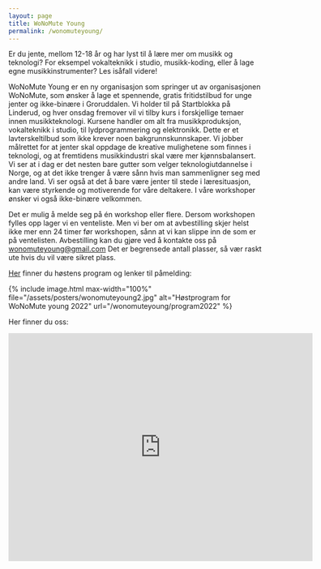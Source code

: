 ```yaml
---
layout: page
title: WoNoMute Young
permalink: /wonomuteyoung/
---
```


Er du jente, mellom 12-18 år og har lyst til å lære mer om musikk
og teknologi? For eksempel vokalteknikk i studio, musikk-koding,
eller å lage egne musikkinstrumenter? Les isåfall videre!

WoNoMute Young er en ny organisasjon som springer ut av organisasjonen WoNoMute, som ønsker å lage et spennende, gratis fritidstilbud for unge jenter og ikke-binære i Groruddalen. Vi holder til på Startblokka på Linderud, og hver onsdag fremover vil vi tilby kurs i forskjellige temaer innen musikkteknologi. Kursene handler om alt fra musikkproduksjon, vokalteknikk i studio, til lydprogrammering og elektronikk. Dette er et lavterskeltilbud som ikke krever noen bakgrunnskunnskaper. Vi jobber målrettet for at jenter skal oppdage de kreative mulighetene som finnes i teknologi, og at fremtidens musikkindustri skal være mer kjønnsbalansert. Vi ser at i dag er det nesten bare gutter som velger teknologiutdannelse i Norge, og at det ikke trenger å være sånn hvis man sammenligner seg med andre land. Vi ser også at det å bare være jenter til stede i læresituasjon, kan være styrkende og motiverende for våre deltakere. I våre workshoper ønsker vi også ikke-binære velkommen.

Det er mulig å melde seg på én workshop eller flere. Dersom workshopen fylles opp lager vi en venteliste. Men vi ber om at avbestilling skjer helst ikke mer enn 24 timer før workshopen, sånn at vi kan slippe inn de som er på ventelisten. Avbestilling kan du gjøre ved å kontakte oss på [wonomuteyoung@gmail.com](wonomuteyoung@gmail.com) Det er begrensede antall plasser, så vær raskt ute hvis du vil være sikret plass.

[Her](/wonomuteyoung/program2022) finner du høstens program og lenker til påmelding:

<div id="posters">
{% include image.html
max-width="100%" file="/assets/posters/wonomuteyoung2.jpg" alt="Høstprogram for WoNoMute young 2022" url="/wonomuteyoung/program2022"
%}

</div>

Her finner du oss:

<iframe src="https://www.google.com/maps/embed?pb=!1m18!1m12!1m3!1d1998.540063610804!2d10.84028340103671!3d59.93977380000001!2m3!1f0!2f0!3f0!3m2!1i1024!2i768!4f13.1!3m3!1m2!1s0x46416fdcd2140db7%3A0x32c80eb2c75f9dde!2s%C3%98stre%20Aker%20vei%2090%2C%200596%20Oslo!5e0!3m2!1sno!2sno!4v1661625962573!5m2!1sno!2sno" width="600" height="450" style="border:0;" allowfullscreen="" loading="lazy" referrerpolicy="no-referrer-when-downgrade"></iframe>